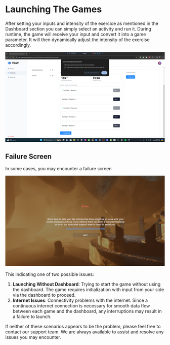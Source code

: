 # Launching The Games

After setting your inputs and intensity of the exercice as mentioned in the Dashboard section you can simply select an activity and run it. During runtime, the game will receive your input and convert it into a game parameter. It will then dynamically adjust the intensity of the exercise accordingly.

![Dashboard.jpg](images/LaunchingTheGame/img1.jpg)

## Failure Screen

In some cases, you may encounter a failure screen

![Boxing 2024-03-26 00-05-33-388.jpg](images/LaunchingTheGame/img2.jpg)

This indicating one of two possible issues:

1. **Launching Without Dashboard**: Trying to start the game without using the dashboard. The game requires initialization with input from your side via the dashboard to proceed.
2. **Internet Issues**: Connectivity problems with the internet. Since a continuous internet connection is necessary for smooth data flow between each game and the dashboard, any interruptions may result in a failure to launch.

If neither of these scenarios appears to be the problem, please feel free to contact our support team. We are always available to assist and resolve any issues you may encounter.